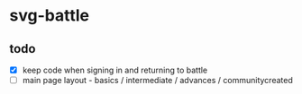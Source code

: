 # svg-battle

## todo

- [x] keep code when signing in and returning to battle
- [ ] main page layout - basics / intermediate / advances / communitycreated
